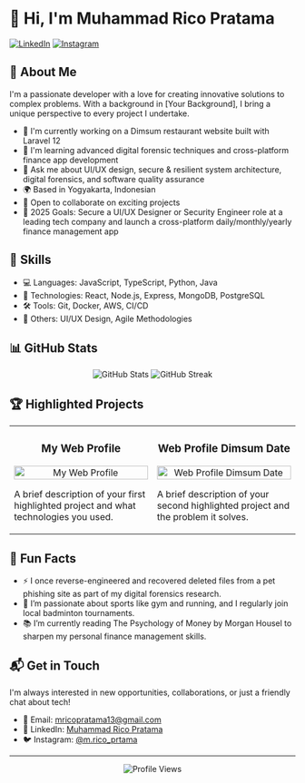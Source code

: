 # 👋 Hi, I'm Muhammad Rico Pratama

[![LinkedIn](https://img.shields.io/badge/LinkedIn-0077B5?style=for-the-badge&logo=linkedin&logoColor=white)](https://www.linkedin.com/in/muhammad-rico-pratama-91b927246/)
[![Instagram](https://img.shields.io/badge/Instagram-1DA1F2?style=for-the-badge&logo=instagram&logoColor=white)](https://www.instagram.com/m.rico_pratma)

## 💫 About Me

I'm a passionate developer with a love for creating innovative solutions to complex problems. With a background in [Your Background], I bring a unique perspective to every project I undertake.

- 🔭 I'm currently working on a Dimsum restaurant website built with Laravel 12
- 🌱 I'm learning advanced digital forensic techniques and cross-platform finance app development
- 💬 Ask me about UI/UX design, secure & resilient system architecture, digital forensics, and software quality assurance
- 🌍 Based in Yogyakarta, Indonesian
- 💼 Open to collaborate on exciting projects
- 🎯 2025 Goals: Secure a UI/UX Designer or Security Engineer role at a leading tech company and launch a cross-platform daily/monthly/yearly finance management app

## 🚀 Skills

- 💻 Languages: JavaScript, TypeScript, Python, Java
- 🔧 Technologies: React, Node.js, Express, MongoDB, PostgreSQL
- 🛠️ Tools: Git, Docker, AWS, CI/CD
- 🎨 Others: UI/UX Design, Agile Methodologies

## 📊 GitHub Stats

<p align="center">
  <img src="https://github-readme-stats.vercel.app/api?username=mricopratama&show_icons=true&theme=tokyonight" alt="GitHub Stats" />
  <img src="https://github-readme-streak-stats.herokuapp.com/?user=mricopratama&theme=tokyonight" alt="GitHub Streak" />
</p>

## 🏆 Highlighted Projects

<table>
  <tr>
    <td width="50%">
      <h3 align="center">My Web Profile</h3>
      <p align="center">
        <a href="https://github.com/mricopratama/MyWebProfile" target="_blank">
          <img src="https://pin.it/1mQxAdXiD" width="100%" alt="My Web Profile"/>
        </a>
      </p>
      <p>A brief description of your first highlighted project and what technologies you used.</p>
    </td>
    <td width="50%">
      <h3 align="center">Web Profile Dimsum Date</h3>
      <p align="center">
        <a href="https://github.com/padiw123/Web-Profile-Dimsum-Date" target="_blank">
          <img src="https://images.app.goo.gl/3sNcx8eraYPRYmJ26" width="100%" alt="Web Profile Dimsum Date"/>
        </a>
      </p>
      <p>A brief description of your second highlighted project and the problem it solves.</p>
    </td>
  </tr>
</table>

## 🌟 Fun Facts

- ⚡ I once reverse-engineered and recovered deleted files from a pet phishing site as part of my digital forensics research.
- 🎾 I’m passionate about sports like gym and running, and I regularly join local badminton tournaments.
- 📚 I’m currently reading The Psychology of Money by Morgan Housel to sharpen my personal finance management skills.

## 📬 Get in Touch

I'm always interested in new opportunities, collaborations, or just a friendly chat about tech!

- 📧 Email: mricopratama13@gmail.com
- 💼 LinkedIn: [Muhammad Rico Pratama](https://www.linkedin.com/in/muhammad-rico-pratama-91b927246)
- 🐦 Instagram: [@m.rico_prtama](https://www.instagram.com/m.rico_pratma)

---

<p align="center">
  <img src="https://komarev.com/ghpvc/?username=mricopratama&color=blueviolet&style=flat-square&label=Profile+Views" alt="Profile Views" />
</p>

<!-- Replace the placeholders within brackets with your actual information -->

